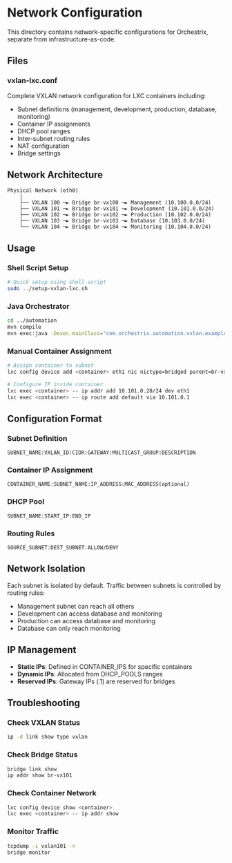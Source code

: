# Network Configuration

This directory contains network-specific configurations for Orchestrix, separate from infrastructure-as-code.

## Files

### vxlan-lxc.conf
Complete VXLAN network configuration for LXC containers including:
- Subnet definitions (management, development, production, database, monitoring)
- Container IP assignments
- DHCP pool ranges
- Inter-subnet routing rules
- NAT configuration
- Bridge settings

## Network Architecture

```
Physical Network (eth0)
    │
    ├── VXLAN 100 ─► Bridge br-vx100 ─► Management (10.100.0.0/24)
    ├── VXLAN 101 ─► Bridge br-vx101 ─► Development (10.101.0.0/24)
    ├── VXLAN 102 ─► Bridge br-vx102 ─► Production (10.102.0.0/24)
    ├── VXLAN 103 ─► Bridge br-vx103 ─► Database (10.103.0.0/24)
    └── VXLAN 104 ─► Bridge br-vx104 ─► Monitoring (10.104.0.0/24)
```

## Usage

### Shell Script Setup
```bash
# Quick setup using shell script
sudo ../setup-vxlan-lxc.sh
```

### Java Orchestrator
```bash
cd ../automation
mvn compile
mvn exec:java -Dexec.mainClass="com.orchestrix.automation.vxlan.example.VXLANLXCExample"
```

### Manual Container Assignment
```bash
# Assign container to subnet
lxc config device add <container> eth1 nic nictype=bridged parent=br-vx101

# Configure IP inside container
lxc exec <container> -- ip addr add 10.101.0.20/24 dev eth1
lxc exec <container> -- ip route add default via 10.101.0.1
```

## Configuration Format

### Subnet Definition
```
SUBNET_NAME:VXLAN_ID:CIDR:GATEWAY:MULTICAST_GROUP:DESCRIPTION
```

### Container IP Assignment
```
CONTAINER_NAME:SUBNET_NAME:IP_ADDRESS:MAC_ADDRESS(optional)
```

### DHCP Pool
```
SUBNET_NAME:START_IP:END_IP
```

### Routing Rules
```
SOURCE_SUBNET:DEST_SUBNET:ALLOW/DENY
```

## Network Isolation

Each subnet is isolated by default. Traffic between subnets is controlled by routing rules:
- Management subnet can reach all others
- Development can access database and monitoring
- Production can access database and monitoring
- Database can only reach monitoring

## IP Management

- **Static IPs**: Defined in CONTAINER_IPS for specific containers
- **Dynamic IPs**: Allocated from DHCP_POOLS ranges
- **Reserved IPs**: Gateway IPs (.1) are reserved for bridges

## Troubleshooting

### Check VXLAN Status
```bash
ip -d link show type vxlan
```

### Check Bridge Status
```bash
bridge link show
ip addr show br-vx101
```

### Check Container Network
```bash
lxc config device show <container>
lxc exec <container> -- ip addr show
```

### Monitor Traffic
```bash
tcpdump -i vxlan101 -n
bridge monitor
```